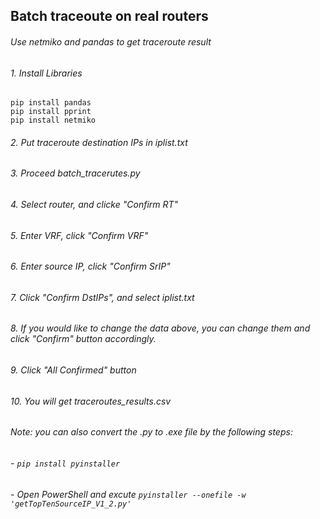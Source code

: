 ## Batch traceoute on real routers
###### Use netmiko and pandas to get traceroute result
###### 1. Install Libraries
```
pip install pandas
pip install pprint
pip install netmiko
```
###### 2. Put traceroute destination IPs in iplist.txt
###### 3. Proceed batch_tracerutes.py
###### 4. Select router, and clicke "Confirm RT"
###### 5. Enter VRF, click "Confirm VRF"
###### 6. Enter source IP, click "Confirm SrIP"
###### 7. Click "Confirm DstIPs", and select iplist.txt
###### 8. If you would like to change the data above, you can change them and click "Confirm" button accordingly.
###### 9. Click "All Confirmed" button
###### 10. You will get traceroutes_results.csv
###### _Note:_ you can also convert the .py to .exe file by the following steps:
###### - `pip install pyinstaller`
###### - Open PowerShell and excute `pyinstaller --onefile -w 'getTopTenSourceIP_V1_2.py'`
